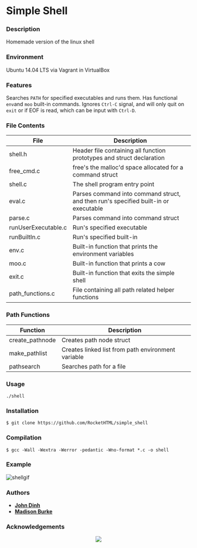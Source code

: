 # Simple Shell

### Description
Homemade version of the linux shell
	
### Environment
Ubuntu 14.04 LTS via Vagrant in VirtualBox

### Features
Searches `PATH` for specified executables and runs them. Has functional `env`and `moo` built-in commands. Ignores `Ctrl-C` signal, and will only quit on `exit` or if EOF is read, which can be input with `Ctrl-D`.

### File Contents
|   **File**   |   **Description**   |
| -------------- | --------------------- |
| shell.h | Header file containing all function prototypes and struct declaration |
| free_cmd.c| free's the malloc'd space allocated for a command struct |
| shell.c   | The shell program entry point |
| eval.c | Parses command into command struct, and then run's specified built-in or executable |
| parse.c  | Parses command into command struct |
| runUserExecutable.c  | Run's specified executable |
| runBuiltIn.c  | Run's specified built-in |
| env.c  | Built-in function that prints the environment variables |
| moo.c  | Built-in function that prints a cow |
| exit.c  | Built-in function that exits the simple shell |
| path_functions.c  | File containing all path related helper functions |

### Path Functions
|   **Function**   |   **Description**   |
| -------------- | --------------------- |
| create_pathnode | Creates path node struct |
| make_pathlist | Creates linked list from path environment variable |
| pathsearch   | Searches path for a file |

### Usage
	./shell

### Installation
	$ git clone https://github.com/RocketHTML/simple_shell

### Compilation
	$ gcc -Wall -Wextra -Werror -pedantic -Wno-format *.c -o shell

### Example
![shellgif](https://media.giphy.com/media/vgzs5zPpGHdtp2sf1p/giphy.gif)

### Authors

  * [**John Dinh**](https://github.com/koukijohn)
  * [**Madison Burke**](https://github.com/RocketHTML)

### Acknowledgements

<p align="center">
<a href="https://www.holbertonschool.com"><img src="https://intranet.hbtn.io/assets/holberton-logo-simplified-d4e8a1e8bf5ad93c8c3ce32895b4b53749b477b7ba7342d7f064e6883bcd3be2.png"></a>
</p>
